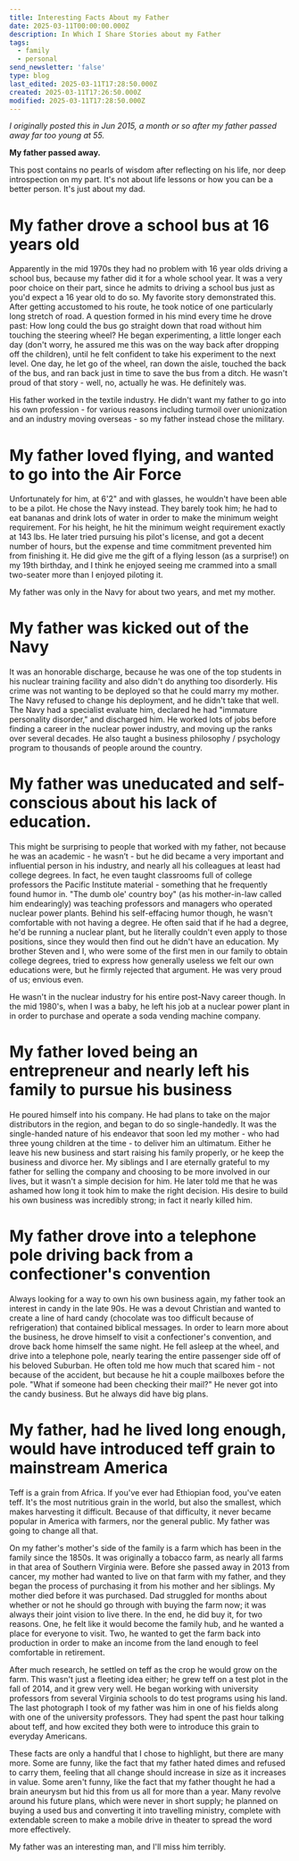 ```yaml
---
title: Interesting Facts About my Father
date: 2025-03-11T00:00:00.000Z
description: In Which I Share Stories about my Father
tags:
  - family
  - personal
send_newsletter: 'false'
type: blog
last_edited: 2025-03-11T17:28:50.000Z
created: 2025-03-11T17:26:50.000Z
modified: 2025-03-11T17:28:50.000Z
---
```

_I originally posted this in Jun 2015, a month or so after my father passed away far too young at 55._
  
**My father passed away.**

This post contains no pearls of wisdom after reflecting on his life, nor deep introspection on my part. It's not about life lessons or how you can be a better person. It's just about my dad.

# My father drove a school bus at 16 years old

Apparently in the mid 1970s they had no problem with 16 year olds driving a school bus, because my father did it for a whole school year. It was a very poor choice on their part, since he admits to driving a school bus just as you'd expect a 16 year old to do so. My favorite story demonstrated this. After getting accustomed to his route, he took notice of one particularly long stretch of road. A question formed in his mind every time he drove past: How long could the bus go straight down that road without him touching the steering wheel? He began experimenting, a little longer each day (don't worry, he assured me this was on the way back after dropping off the children), until he felt confident to take his experiment to the next level. One day, he let go of the wheel, ran down the aisle, touched the back of the bus, and ran back just in time to save the bus from a ditch. He wasn't proud of that story - well, no, actually he was. He definitely was.

His father worked in the textile industry. He didn't want my father to go into his own profession - for various reasons including turmoil over unionization and an industry moving overseas - so my father instead chose the military.


# My father loved flying, and wanted to go into the Air Force

Unfortunately for him, at 6'2" and with glasses, he wouldn't have been able to be a pilot. He chose the Navy instead. They barely took him; he had to eat bananas and drink lots of water in order to make the minimum weight requirement. For his height, he hit the minimum weight requirement exactly at 143 lbs. He later tried pursuing his pilot's license, and got a decent number of hours, but the expense and time commitment prevented him from finishing it. He did give me the gift of a flying lesson (as a surprise!) on my 19th birthday, and I think he enjoyed seeing me crammed into a small two-seater more than I enjoyed piloting it.

My father was only in the Navy for about two years, and met my mother.

# My father was kicked out of the Navy


It was an honorable discharge, because he was one of the top students in his nuclear training facility and also didn't do anything too disorderly. His crime was not wanting to be deployed so that he could marry my mother. The Navy refused to change his deployment, and he didn't take that well. The Navy had a specialist evaluate him, declared he had "immature personality disorder," and discharged him. He worked lots of jobs before finding a career in the nuclear power industry, and moving up the ranks over several decades. He also taught a business philosophy / psychology program to thousands of people around the country.

# My father was uneducated and self-conscious about his lack of education.


This might be surprising to people that worked with my father, not because he was an academic - he wasn’t - but he did became a very important and influential person in his industry, and nearly all his colleagues at least had college degrees. In fact, he even taught classrooms full of college professors the Pacific Institute material - something that he frequently found humor in. "The dumb ole' country boy" (as his mother-in-law called him endearingly) was teaching professors and managers who operated nuclear power plants. Behind his self-effacing humor though, he wasn't comfortable with not having a degree. He often said that if he had a degree, he'd be running a nuclear plant, but he literally couldn't even apply to those positions, since they would then find out he didn't have an education. My brother Steven and I, who were some of the first men in our family to obtain college degrees, tried to express how generally useless we felt our own educations were, but he firmly rejected that argument. He was very proud of us; envious even.

He wasn't in the nuclear industry for his entire post-Navy career though. In the mid 1980's, when I was a baby, he left his job at a nuclear power plant in in order to purchase and operate a soda vending machine company.

# My father loved being an entrepreneur and nearly left his family to pursue his business

  

He poured himself into his company. He had plans to take on the major distributors in the region, and began to do so single-handedly. It was the single-handed nature of his endeavor that soon led my mother - who had three young children at the time - to deliver him an ultimatum. Either he leave his new business and start raising his family properly, or he keep the business and divorce her. My siblings and I are eternally grateful to my father for selling the company and choosing to be more involved in our lives, but it wasn't a simple decision for him. He later told me that he was ashamed how long it took him to make the right decision. His desire to build his own business was incredibly strong; in fact it nearly killed him.

  
  
# My father drove into a telephone pole driving back from a confectioner's convention

  
Always looking for a way to own his own business again, my father took an interest in candy in the late 90s. He was a devout Christian and wanted to create a line of hard candy (chocolate was too difficult because of refrigeration) that contained biblical messages. In order to learn more about the business, he drove himself to visit a confectioner's convention, and drove back home himself the same night. He fell asleep at the wheel, and drive into a telephone pole, nearly tearing the entire passenger side off of his beloved Suburban. He often told me how much that scared him - not because of the accident, but because he hit a couple mailboxes before the pole. "What if someone had been checking their mail?" He never got into the candy business. But he always did have big plans.

# My father, had he lived long enough, would have introduced teff grain to mainstream America


Teff is a grain from Africa. If you've ever had Ethiopian food, you've eaten teff. It's the most nutritious grain in the world, but also the smallest, which makes harvesting it difficult. Because of that difficulty, it never became popular in America with farmers, nor the general public. My father was going to change all that.

On my father's mother's side of the family is a farm which has been in the family since the 1850s. It was originally a tobacco farm, as nearly all farms in that area of Southern Virginia were. Before she passed away in 2013 from cancer, my mother had wanted to live on that farm with my father, and they began the process of purchasing it from his mother and her siblings. My mother died before it was purchased. Dad struggled for months about whether or not he should go through with buying the farm now; it was always their joint vision to live there. In the end, he did buy it, for two reasons. One, he felt like it would become the family hub, and he wanted a place for everyone to visit. Two, he wanted to get the farm back into production in order to make an income from the land enough to feel comfortable in retirement.

After much research, he settled on teff as the crop he would grow on the farm. This wasn't just a fleeting idea either; he grew teff on a test plot in the fall of 2014, and it grew very well. He began working with university professors from several Virginia schools to do test programs using his land. The last photograph I took of my father was him in one of his fields along with one of the university professors. They had spent the past hour talking about teff, and how excited they both were to introduce this grain to everyday Americans.

These facts are only a handful that I chose to highlight, but there are many more. Some are funny, like the fact that my father hated dimes and refused to carry them, feeling that all change should increase in size as it increases in value. Some aren't funny, like the fact that my father thought he had a brain aneurysm but hid this from us all for more than a year. Many revolve around his future plans, which were never in short supply; he planned on buying a used bus and converting it into travelling ministry, complete with extendable screen to make a mobile drive in theater to spread the word more effectively.

My father was an interesting man, and I'll miss him terribly.
